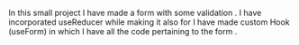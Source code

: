 In this small project I have made a form with some validation . I have incorporated useReducer while making it also for I have made custom Hook (useForm) in which I have all the code pertaining to the form .

